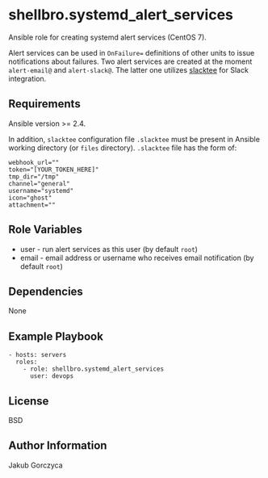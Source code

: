 shellbro.systemd_alert_services
===============================

Ansible role for creating systemd alert services (CentOS 7).

Alert services can be used in `OnFailure=` definitions of other units to issue
notifications about failures. Two alert services are created at the moment
`alert-email@` and `alert-slack@`. The latter one utilizes
[slacktee](https://github.com/coursehero/slacktee) for Slack integration.


Requirements
------------

Ansible version >= 2.4.

In addition, `slacktee` configuration file `.slacktee` must be present in
Ansible working directory (or `files` directory). `.slacktee` file has the form
of:

```
webhook_url=""
token="[YOUR_TOKEN_HERE]"
tmp_dir="/tmp"
channel="general"
username="systemd"
icon="ghost"
attachment=""
```

Role Variables
--------------

* user - run alert services as this user (by default `root`)
* email - email address or username who receives email notification (by default
`root`)

Dependencies
------------

None

Example Playbook
----------------

    - hosts: servers
      roles:
        - role: shellbro.systemd_alert_services
          user: devops

License
-------

BSD

Author Information
------------------

Jakub Gorczyca
